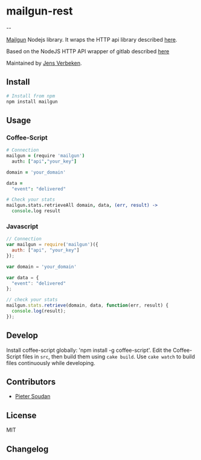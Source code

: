 # mailgun-rest

--

[Mailgun](https://mailgun.com/) Nodejs library.
It wraps the HTTP api library described [here](https://documentation.mailgun.com/api_reference.html).

Based on the NodeJS HTTP API wrapper of gitlab described [here](https://github.com/node-gitlab/node-gitlab)

Maintained by [Jens Verbeken](https://github.com/jensvrai).


## Install

```bash
# Install from npm
npm install mailgun
```

## Usage

### Coffee-Script
```coffee
# Connection
mailgun = (require 'mailgun')
  auth: ["api","your_key"]

domain = 'your_domain'

data =
  "event": "delivered"

# Check your stats
mailgun.stats.retrieveAll domain, data, (err, result) ->
  console.log result
```

### Javascript
```javascript
// Connection
var mailgun = require('mailgun')({
  auth: ["api", "your_key"]
});

var domain = 'your_domain'

var data = {
  "event": "delivered"
};

// check your stats
mailgun.stats.retrieve(domain, data, function(err, result) {
  console.log(result);
});

```

## Develop

Install coffee-script globally: 'npm install -g coffee-script'.
Edit the Coffee-Script files in `src`, then build them using `cake build`.
Use `cake watch` to build files continuously while developing.

## Contributors

- [Pieter Soudan](https://github.com/Sewdn)

## License

MIT


## Changelog
